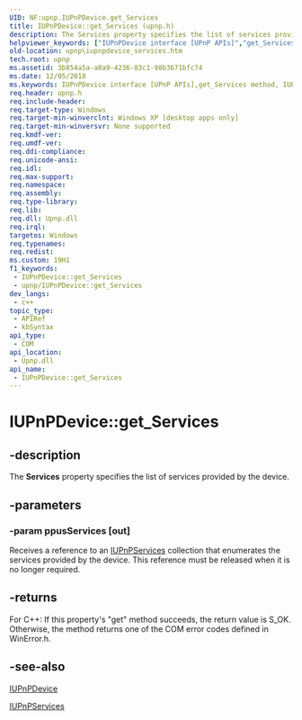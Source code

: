 ```yaml
---
UID: NF:upnp.IUPnPDevice.get_Services
title: IUPnPDevice::get_Services (upnp.h)
description: The Services property specifies the list of services provided by the device.
helpviewer_keywords: ["IUPnPDevice interface [UPnP APIs]","get_Services method","IUPnPDevice.get_Services","IUPnPDevice::get_Services","_upnp_iupnpdevice_services","get_Services","get_Services method [UPnP APIs]","get_Services method [UPnP APIs]","IUPnPDevice interface","upnp.iupnpdevice_services","upnp/IUPnPDevice::get_Services"]
old-location: upnp\iupnpdevice_services.htm
tech.root: upnp
ms.assetid: 3b854a5a-a0a9-4236-83c1-98b3671bfc74
ms.date: 12/05/2018
ms.keywords: IUPnPDevice interface [UPnP APIs],get_Services method, IUPnPDevice.get_Services, IUPnPDevice::get_Services, _upnp_iupnpdevice_services, get_Services, get_Services method [UPnP APIs], get_Services method [UPnP APIs],IUPnPDevice interface, upnp.iupnpdevice_services, upnp/IUPnPDevice::get_Services
req.header: upnp.h
req.include-header: 
req.target-type: Windows
req.target-min-winverclnt: Windows XP [desktop apps only]
req.target-min-winversvr: None supported
req.kmdf-ver: 
req.umdf-ver: 
req.ddi-compliance: 
req.unicode-ansi: 
req.idl: 
req.max-support: 
req.namespace: 
req.assembly: 
req.type-library: 
req.lib: 
req.dll: Upnp.dll
req.irql: 
targetos: Windows
req.typenames: 
req.redist: 
ms.custom: 19H1
f1_keywords:
 - IUPnPDevice::get_Services
 - upnp/IUPnPDevice::get_Services
dev_langs:
 - c++
topic_type:
 - APIRef
 - kbSyntax
api_type:
 - COM
api_location:
 - Upnp.dll
api_name:
 - IUPnPDevice::get_Services
---
```


# IUPnPDevice::get_Services


## -description

The 
<b>Services</b> property specifies the list of services provided by the device.

## -parameters

### -param ppusServices [out]

Receives a reference to an 
<a href="/windows/desktop/api/upnp/nn-upnp-iupnpservices">IUPnPServices</a> collection that enumerates the services provided by the device. This reference must be released when it is no longer required.

## -returns

For C++: If this property's "get" method succeeds, the return value is S_OK. Otherwise, the method returns one of the COM error codes defined in WinError.h.

## -see-also

<a href="/windows/desktop/api/upnp/nn-upnp-iupnpdevice">IUPnPDevice</a>



<a href="/windows/desktop/api/upnp/nn-upnp-iupnpservices">IUPnPServices</a>

